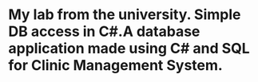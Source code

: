 # My lab from the university. Simple DB access in C#.A database application made using C# and SQL for Clinic Management System.



